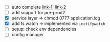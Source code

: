 * [ ] auto complete [link-1](http://wikimatze.de/writing-zsh-completion-for-padrino/), [link-2](http://www.linux-mag.com/id/1106/)
* [ ] add support for pre-prod2
* [x] service layer => chmod 0777 application.log
* [x] add fs watch -> implemented via `inotifywatch`
* [ ] setup: check env dependencies
* [ ] config manager
